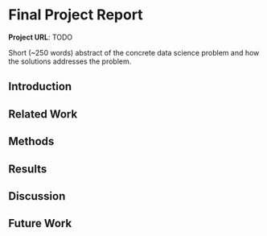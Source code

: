# Final Project Report

**Project URL**: TODO

Short (~250 words) abstract of the concrete data science problem and how the solutions addresses the problem.

## Introduction

## Related Work

## Methods

## Results

## Discussion

## Future Work
